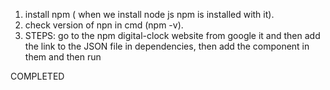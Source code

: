 1) install npm ( when we install node js npm is installed with it).
2) check version of npn in cmd (npm -v).
3) STEPS: go to the npm digital-clock website from google it and then
	  add the link to the JSON file in dependencies,
	  then add the component in them and then run



COMPLETED
